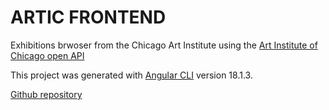 # ARTIC FRONTEND

Exhibitions brwoser from the Chicago Art Institute using the [Art Institute of Chicago open API](https://api.artic.edu/docs/#introduction)

This project was generated with [Angular CLI](https://github.com/angular/angular-cli) version 18.1.3.

[Github repository](https://github.com/pabloselin/artic-fe)
